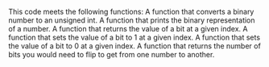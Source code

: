 This code meets the following functions:
A function that converts a binary number to an unsigned int.
A function that prints the binary representation of a number.
A function that returns the value of a bit at a given index.
A function that sets the value of a bit to 1 at a given index.
A function that sets the value of a bit to 0 at a given index.
A function that returns the number of bits you would need to flip to get from one number to another.
